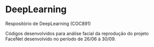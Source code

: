 # DeepLearning
Respositório de DeepLearning (COC891)

Códigos desenvolvidos para análise facial da reprodução do projeto FaceNet desenvolvido no período de 26/06 à 30/09.
